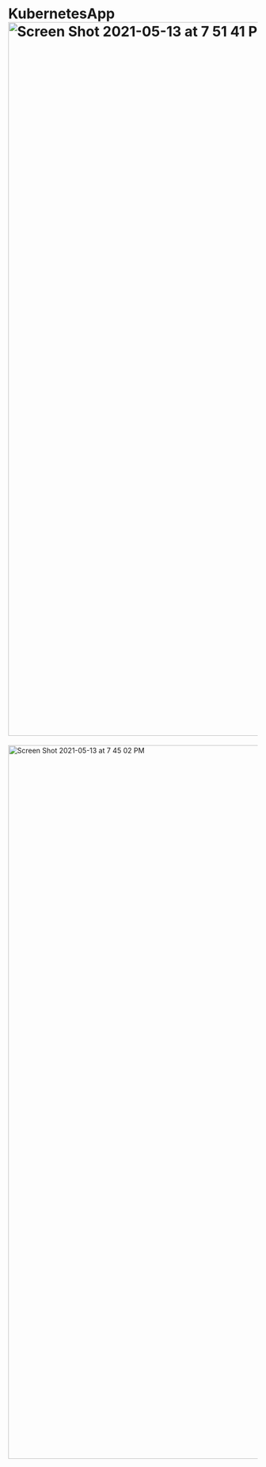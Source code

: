 # KubernetesApp<img width="1440" alt="Screen Shot 2021-05-13 at 7 51 41 PM" src="https://user-images.githubusercontent.com/20612800/118139260-cf058580-b424-11eb-97ac-0054908914b8.png">
<img width="1440" alt="Screen Shot 2021-05-13 at 7 45 02 PM" src="https://user-images.githubusercontent.com/20612800/118139287-d462d000-b424-11eb-91dd-8848afc64a39.png">
